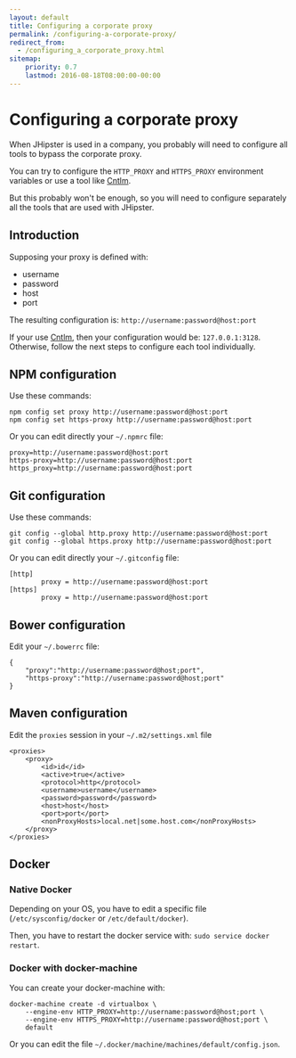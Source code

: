 ```yaml
---
layout: default
title: Configuring a corporate proxy
permalink: /configuring-a-corporate-proxy/
redirect_from:
  - /configuring_a_corporate_proxy.html
sitemap:
    priority: 0.7
    lastmod: 2016-08-18T08:00:00-00:00
---
```


# <i class="fa fa-exchange"></i> Configuring a corporate proxy

When JHipster is used in a company, you probably will need to configure all tools to bypass the corporate proxy.

You can try to configure the `HTTP_PROXY` and `HTTPS_PROXY` environment variables or use a tool like [Cntlm](http://cntlm.sourceforge.net/).

But this probably won't be enough, so you will need to configure separately all the tools that are used with JHipster.

## Introduction

Supposing your proxy is defined with:

- username
- password
- host
- port

The resulting configuration is: `http://username:password@host:port`

If your use [Cntlm](http://cntlm.sourceforge.net/), then your configuration would be: `127.0.0.1:3128`. Otherwise, follow the next steps to configure each tool individually.

## NPM configuration

Use these commands:

```
npm config set proxy http://username:password@host:port
npm config set https-proxy http://username:password@host:port
```

Or you can edit directly your `~/.npmrc` file:

```
proxy=http://username:password@host:port
https-proxy=http://username:password@host:port
https_proxy=http://username:password@host:port
```

## Git configuration

Use these commands:

```
git config --global http.proxy http://username:password@host:port
git config --global https.proxy http://username:password@host:port
```

Or you can edit directly your `~/.gitconfig` file:

```
[http]
        proxy = http://username:password@host:port
[https]
        proxy = http://username:password@host:port
```

## Bower configuration

Edit your `~/.bowerrc` file:

```
{
    "proxy":"http://username:password@host;port",
    "https-proxy":"http://username:password@host;port"
}
```

## Maven configuration

Edit the `proxies` session in your `~/.m2/settings.xml` file

```
<proxies>
    <proxy>
        <id>id</id>
        <active>true</active>
        <protocol>http</protocol>
        <username>username</username>
        <password>password</password>
        <host>host</host>
        <port>port</port>
        <nonProxyHosts>local.net|some.host.com</nonProxyHosts>
    </proxy>
</proxies>
```

## Docker

### Native Docker

Depending on your OS, you have to edit a specific file (`/etc/sysconfig/docker` or `/etc/default/docker`).

Then, you have to restart the docker service with: `sudo service docker restart`.

### Docker with docker-machine

You can create your docker-machine with:

```
docker-machine create -d virtualbox \
    --engine-env HTTP_PROXY=http://username:password@host;port \
    --engine-env HTTPS_PROXY=http://username:password@host;port \
    default
```

Or you can edit the file `~/.docker/machine/machines/default/config.json`.
